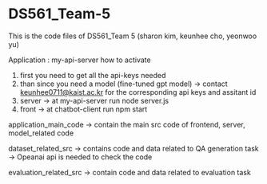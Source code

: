 # DS561_Team-5
This is the code files of DS561_Team 5 (sharon kim, keunhee cho, yeonwoo yu)

Application : my-api-server
how to activate 
1. first you need to get all the api-keys needed
2. than since you need a model (fine-tuned gpt model) -> contact keunhee0711@kaist.ac.kr for the corresponding api keys and assitant id
3. server -> at my-api-server run node server.js
4. front -> at chatbot-client run npm start

application_main_code
-> contain the main src code of frontend, server, model_related code

dataset_related_src
-> contains code and data related to QA generation task
-> Opeanai api is needed to check the code

evaluation_related_src
-> contain code and data related to evaluation task

